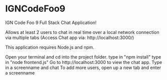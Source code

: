 # IGNCodeFoo9

IGN Code Foo 9 Full Stack Chat Application!

Allows at least 2 users to chat in real time over a local network connection via multiple tabs (Access Chat app via: http://localhost:3000/)

This application requires Node.js and npm.

Open your terminal and cd into the project folder.
type in "npm install"
type in "node frontend.js"
Go to http://localhost:3000 to view the chat app.
Type in a screenname and chat
To add more users, open up a new tab and enter a screenname
